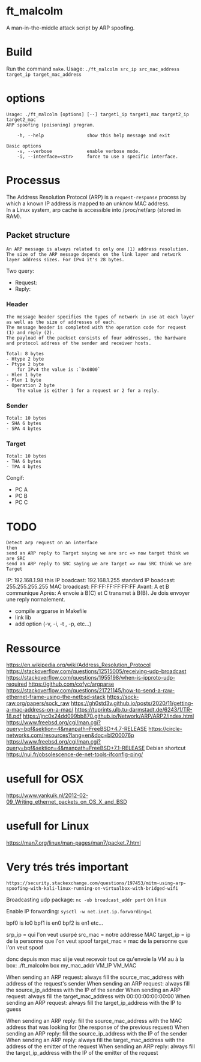 # ft_malcolm
A man-in-the-middle attack script by ARP spoofing.

# Build

Run the command `make`.
Usage: `./ft_malcolm src_ip src_mac_address target_ip target_mac_address`

# options
	Usage: ./ft_malcolm [options] [--] target1_ip target1_mac target2_ip target2_mac
	ARP spoofing (poisoning) program.

		-h, --help                show this help message and exit

	Basic options
		-v, --verbose             enable verbose mode.
		-i, --interface=<str>     force to use a specific interface.
	
# Processus

The Address Resolution Protocol (ARP) is a `request-response` process by which a known IP address is mapped to an unknow MAC address.   
In a Linux system, arp cache is accessible into /proc/net/arp (stored in RAM).

## Packet structure
	An ARP message is always related to only one (1) address resolution.   
	The size of the ARP message depends on the link layer and network layer address sizes. For IPv4 it's 28 bytes.   
	 
Two query: 
- Request:
- Reply: 

### Header
	The message header specifies the types of network in use at each layer as well as the size of addresses of each.   
	The message header is completed with the operation code for request (1) and reply (2).    
	The payload of the packset consists of four addresses, the hardware and protocol address of the sender and receiver hosts.  

	Total: 8 bytes   
	- Htype 2 byte
	- Ptype 2 byte
		for IPv4 the value is :`0x0800`
	- Hlen 1 byte
	- Plen 1 byte
	- Operation 2 byte
		The value is either 1 for a request or 2 for a reply.
### Sender
	Total: 10 bytes   
	- SHA 6 bytes
	- SPA 4 bytes
### Target
	Total: 10 bytes   
	- THA 6 bytes
	- TPA 4 bytes
	 
Congif:
- PC A
- PC B
- PC C
# TODO
	Detect arp request on an interface
	then
	send an ARP reply to Target saying we are src => now target think we are SRC 
	send an ARP reply to SRC saying we are Target => now SRC think we are Target 

IP:  192.168.1.98
this IP boadcast:  192.168.1.255
standard IP boadcast:  255.255.255.255
MAC broadcast: FF:FF:FF:FF:FF:FF
Avant:
	A et B communique
Après:
	A envoie à B(C) et C transmet à B(B).
Je dois envoyer une reply normalement.


- compile argparse in Makefile
- link lib
- add option (-v, -i, -t , -p, etc...)

# Ressource
https://en.wikipedia.org/wiki/Address_Resolution_Protocol
https://stackoverflow.com/questions/12515005/receiving-udp-broadcast
https://stackoverflow.com/questions/1955198/when-is-ipproto-udp-required
https://github.com/cofyc/argparse
https://stackoverflow.com/questions/21721145/how-to-send-a-raw-ethernet-frame-using-the-netbsd-stack
https://sock-raw.org/papers/sock_raw
https://gh0std3v.github.io/posts/2020/11/getting-a-mac-address-on-a-mac/
https://tuprints.ulb.tu-darmstadt.de/6243/1/TR-18.pdf
https://jnc0x24dd099bb870.github.io/Network/ARP/ARP2/index.html
https://www.freebsd.org/cgi/man.cgi?query=bpf&sektion=4&manpath=FreeBSD+4.7-RELEASE
https://circle-networks.com/resources?lang=en&doc=bl200076p
https://www.freebsd.org/cgi/man.cgi?query=bpf&sektion=4&manpath=FreeBSD+7.1-RELEASE
Debian shortcut https://nui.fr/obsolescence-de-net-tools-ifconfig-ping/

# usefull for OSX
https://www.vankuik.nl/2012-02-09_Writing_ethernet_packets_on_OS_X_and_BSD

# usefull for Linux
https://man7.org/linux/man-pages/man7/packet.7.html
# Very trés trés important
	https://security.stackexchange.com/questions/197453/mitm-using-arp-spoofing-with-kali-linux-running-on-virtualbox-with-bridged-wifi

Broadcasting udp package: `nc -ub broadcast_addr port` on linux

Enable IP forwarding: `sysctl -w net.inet.ip.forwarding=1`   


bpf0 is lo0
bpf1 is en0
bpf2 is en1
etc...

srp_ip      = qui l'on veut usurpé
src_mac     = notre addresse MAC
target_ip   = ip de la personne que l'on veut spoof
target_mac  = mac de la personne que l'on veut spoof

donc depuis mon mac si je veut recevoir tout ce qu'envoie la VM au à la box:
./ft_malcolm box my_mac_addr VM_IP VM_MAC

When sending an ARP request: always fill the source_mac_address with address of the request's sender 
When sending an ARP request: always fill the source_ip_address with the IP of the sender
When sending an ARP request: always fill the target_mac_address with 00:00:00:00:00:00
When sending an ARP request: always fill the target_ip_address with the IP to guess

When sending an ARP reply: fill the source_mac_address with the MAC address that was looking for (the response of the previous request)
When sending an ARP reply: fill the source_ip_address with the IP of the sender
When sending an ARP reply: always fill the target_mac_address with the address of the emitter of the request
When sending an ARP reply: always fill the target_ip_address with the IP of the emitter of the request
